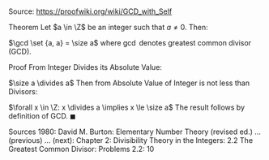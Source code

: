 # 

Source: https://proofwiki.org/wiki/GCD_with_Self

Theorem
Let $a \in \Z$ be an integer such that $a \ne 0$.
Then:

$\gcd \set {a, a} = \size a$
where $\gcd$ denotes greatest common divisor (GCD).


Proof
From Integer Divides its Absolute Value:

$\size a \divides a$
Then from Absolute Value of Integer is not less than Divisors:

$\forall x \in \Z: x \divides a \implies x \le \size a$
The result follows by definition of GCD.
$\blacksquare$


Sources
1980: David M. Burton: Elementary Number Theory (revised ed.) ... (previous) ... (next): Chapter $2$: Divisibility Theory in the Integers: $2.2$ The Greatest Common Divisor: Problems $2.2$: $10$




